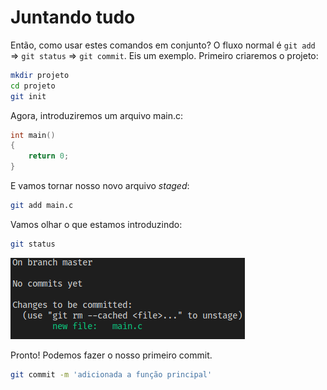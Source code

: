 # Juntando tudo

Então, como usar estes comandos em conjunto? O fluxo normal é `git add` =>
`git status` => `git commit`. Eis um exemplo. Primeiro criaremos o projeto:
```sh
mkdir projeto
cd projeto
git init
```

Agora, introduziremos um arquivo main.c:
```c
int main()
{
    return 0;
}
```

E vamos tornar nosso novo arquivo _staged_:
```sh
git add main.c
```

Vamos olhar o que estamos introduzindo:
```sh
git status
```
![saída do git status](./status-staging.png)

Pronto! Podemos fazer o nosso primeiro commit.
```sh
git commit -m 'adicionada a função principal'
```
